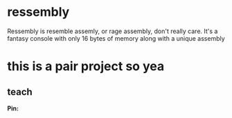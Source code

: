 # ressembly
Ressembly is resemble assemly, or rage assembly, don't really care. It's a fantasy console with only 16 bytes of memory along with a unique assembly

# this is a pair project so yea

## teach
**Pin:**
